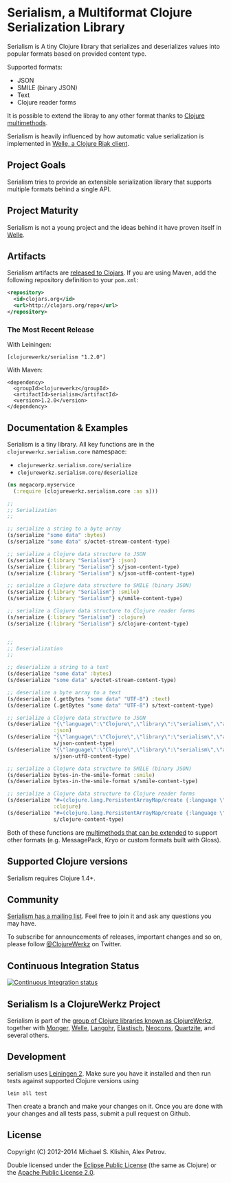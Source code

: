 # Serialism, a Multiformat Clojure Serialization Library

Serialism is A tiny Clojure library that serializes and deserializes values
into popular formats based on provided content type.

Supported formats:

 * JSON
 * SMILE (binary JSON)
 * Text
 * Clojure reader forms

It is possible to extend the libray to any other format thanks to [Clojure multimethods](http://clojure-doc.org/articles/language/polymorphism.html).

Serialism is heavily influenced by how automatic value serialization is implemented
in [Welle, a Clojure Riak client](http://clojureriak.info).


## Project Goals

Serialism tries to provide an extensible serialization library that supports
multiple formats behind a single API.


## Project Maturity

Serialism is not a young project and the ideas behind it have proven
itself in [Welle](http://clojureriak.info).



## Artifacts

Serialism artifacts are [released to Clojars](https://clojars.org/clojurewerkz/serialism). If you are using Maven, add the following repository
definition to your `pom.xml`:

``` xml
<repository>
  <id>clojars.org</id>
  <url>http://clojars.org/repo</url>
</repository>
```

### The Most Recent Release

With Leiningen:

    [clojurewerkz/serialism "1.2.0"]


With Maven:

    <dependency>
      <groupId>clojurewerkz</groupId>
      <artifactId>serialism</artifactId>
      <version>1.2.0</version>
    </dependency>



## Documentation & Examples

Serialism is a tiny library. All key functions are in the `clojurewerkz.serialism.core` namespace:

 * `clojurewerkz.serialism.core/serialize`
 * `clojurewerkz.serialism.core/deserialize`

``` clojure
(ns megacorp.myservice
  (:require [clojurewerkz.serialism.core :as s]))

;;
;; Serialization
;;

;; serialize a string to a byte array
(s/serialize "some data" :bytes)
(s/serialize "some data" s/octet-stream-content-type)

;; serialize a Clojure data structure to JSON
(s/serialize {:library "Serialism"} :json)
(s/serialize {:library "Serialism"} s/json-content-type)
(s/serialize {:library "Serialism"} s/json-utf8-content-type)

;; serialize a Clojure data structure to SMILE (binary JSON)
(s/serialize {:library "Serialism"} :smile)
(s/serialize {:library "Serialism"} s/smile-content-type)

;; serialize a Clojure data structure to Clojure reader forms
(s/serialize {:library "Serialism"} :clojure)
(s/serialize {:library "Serialism"} s/clojure-content-type)


;;
;; Deserialization
;;

;; deserialize a string to a text
(s/deserialize "some data" :bytes)
(s/deserialize "some data" s/octet-stream-content-type)

;; deserialize a byte array to a text
(s/deserialize (.getBytes "some data" "UTF-8") :text)
(s/deserialize (.getBytes "some data" "UTF-8") s/text-content-type)

;; serialize a Clojure data structure to JSON
(s/deserialize "{\"language\":\"Clojure\",\"library\":\"serialism\",\"authors\":[\"Michael\"]}"
               :json)
(s/deserialize "{\"language\":\"Clojure\",\"library\":\"serialism\",\"authors\":[\"Michael\"]}"
               s/json-content-type)
(s/deserialize "{\"language\":\"Clojure\",\"library\":\"serialism\",\"authors\":[\"Michael\"]}"
               s/json-utf8-content-type)

;; serialize a Clojure data structure to SMILE (binary JSON)
(s/deserialize bytes-in-the-smile-format :smile)
(s/deserialize bytes-in-the-smile-format s/smile-content-type)

;; serialize a Clojure data structure to Clojure reader forms
(s/deserialize "#=(clojure.lang.PersistentArrayMap/create {:language \"Clojure\", :library \"serialism\", :authors [\"Michael\"]})"
               :clojure)
(s/deserialize "#=(clojure.lang.PersistentArrayMap/create {:language \"Clojure\", :library \"serialism\", :authors [\"Michael\"]})"
               s/clojure-content-type)
```

Both of these functions are [multimethods that can be extended](http://clojure-doc.org/articles/language/polymorphism.html) to support other
formats (e.g. MessagePack, Kryo or custom formats built with Gloss).


## Supported Clojure versions

Serialism requires Clojure 1.4+.


## Community

[Serialism has a mailing list](https://groups.google.com/forum/#!forum/clojure-serialism). Feel free to join it and ask any questions you may have.

To subscribe for announcements of releases, important changes and so on, please follow [@ClojureWerkz](https://twitter.com/#!/clojurewerkz) on Twitter.


## Continuous Integration Status

[![Continuous Integration status](https://secure.travis-ci.org/clojurewerkz/serialism.png)](http://travis-ci.org/clojurewerkz/serialism)



## Serialism Is a ClojureWerkz Project

Serialism is part of the [group of Clojure libraries known as ClojureWerkz](http://clojurewerkz.org), together with
[Monger](http://clojuremongodb.info), [Welle](http://clojureriak.info), [Langohr](https://github.com/michaelklishin/langohr), [Elastisch](https://github.com/clojurewerkz/elastisch), [Neocons](http://clojureneo4j.info), [Quartzite](https://github.com/michaelklishin/quartzite), and several others.


## Development

serialism uses [Leiningen 2](https://github.com/technomancy/leiningen/blob/master/doc/TUTORIAL.md). Make sure you have it installed and then run tests against
supported Clojure versions using

    lein all test

Then create a branch and make your changes on it. Once you are done with your changes and all tests pass, submit a pull request
on Github.



## License

Copyright (C) 2012-2014 Michael S. Klishin, Alex Petrov.

Double licensed under the [Eclipse Public License](http://www.eclipse.org/legal/epl-v10.html) (the same as Clojure) or the [Apache Public License 2.0](http://www.apache.org/licenses/LICENSE-2.0.html).
